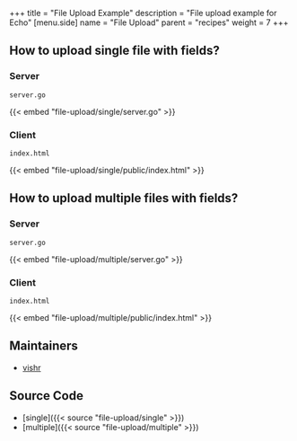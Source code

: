 +++
title = "File Upload Example"
description = "File upload example for Echo"
[menu.side]
  name = "File Upload"
  parent = "recipes"
  weight = 7
+++

## How to upload single file with fields?

### Server

`server.go`

{{< embed "file-upload/single/server.go" >}}

### Client

`index.html`

{{< embed "file-upload/single/public/index.html" >}}

## How to upload multiple files with fields?

### Server

`server.go`

{{< embed "file-upload/multiple/server.go" >}}

### Client

`index.html`

{{< embed "file-upload/multiple/public/index.html" >}}

## Maintainers

- [vishr](https://github.com/vishr)

## Source Code

- [single]({{< source "file-upload/single" >}})
- [multiple]({{< source "file-upload/multiple" >}})
